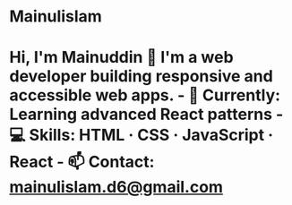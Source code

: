 # Mainulislam
# Hi, I'm Mainuddin 👋  I'm a web developer building responsive and accessible web apps.  - 🔭 Currently: Learning advanced React patterns - 💻 Skills: HTML · CSS · JavaScript · React - 📫 Contact: mainulislam.d6@gmail.com
